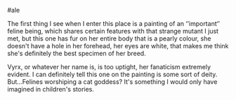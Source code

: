 #ale 

The first thing I see when I enter this place is a painting of an ‘’important‘’ feline being, which shares certain features with that strange mutant I just met, but this one has fur on her entire body that is a pearly colour, she doesn't have a hole in her forehead, her eyes are white, that makes me think she's definitely the best specimen of her breed.

Vyrx, or whatever her name is, is too uptight, her fanaticism extremely evident. I can definitely tell this one on the painting is some sort of deity. But...Felines worshiping a cat goddess? It's something I would only have imagined in children's stories.

